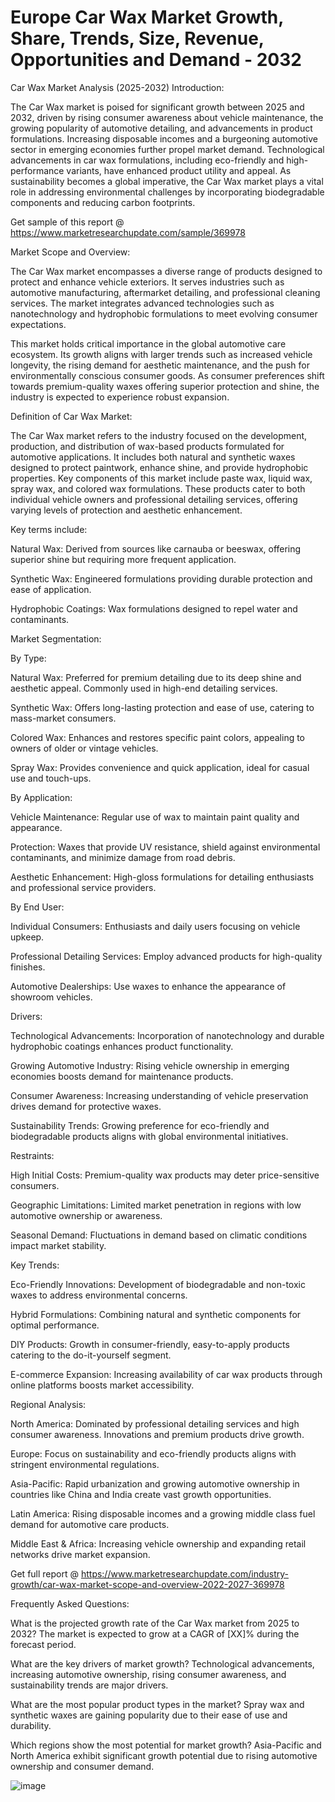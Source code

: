 # Europe Car Wax Market Growth, Share, Trends, Size, Revenue, Opportunities and Demand - 2032
Car Wax Market Analysis (2025-2032)
Introduction:

The Car Wax market is poised for significant growth between 2025 and 2032, driven by rising consumer awareness about vehicle maintenance, the growing popularity of automotive detailing, and advancements in product formulations. Increasing disposable incomes and a burgeoning automotive sector in emerging economies further propel market demand. Technological advancements in car wax formulations, including eco-friendly and high-performance variants, have enhanced product utility and appeal. As sustainability becomes a global imperative, the Car Wax market plays a vital role in addressing environmental challenges by incorporating biodegradable components and reducing carbon footprints.

Get sample of this report @ https://www.marketresearchupdate.com/sample/369978 

Market Scope and Overview:

The Car Wax market encompasses a diverse range of products designed to protect and enhance vehicle exteriors. It serves industries such as automotive manufacturing, aftermarket detailing, and professional cleaning services. The market integrates advanced technologies such as nanotechnology and hydrophobic formulations to meet evolving consumer expectations.

This market holds critical importance in the global automotive care ecosystem. Its growth aligns with larger trends such as increased vehicle longevity, the rising demand for aesthetic maintenance, and the push for environmentally conscious consumer goods. As consumer preferences shift towards premium-quality waxes offering superior protection and shine, the industry is expected to experience robust expansion.

Definition of Car Wax Market:

The Car Wax market refers to the industry focused on the development, production, and distribution of wax-based products formulated for automotive applications. It includes both natural and synthetic waxes designed to protect paintwork, enhance shine, and provide hydrophobic properties. Key components of this market include paste wax, liquid wax, spray wax, and colored wax formulations. These products cater to both individual vehicle owners and professional detailing services, offering varying levels of protection and aesthetic enhancement.

Key terms include:

Natural Wax: Derived from sources like carnauba or beeswax, offering superior shine but requiring more frequent application.

Synthetic Wax: Engineered formulations providing durable protection and ease of application.

Hydrophobic Coatings: Wax formulations designed to repel water and contaminants.

Market Segmentation:

By Type:

Natural Wax: Preferred for premium detailing due to its deep shine and aesthetic appeal. Commonly used in high-end detailing services.

Synthetic Wax: Offers long-lasting protection and ease of use, catering to mass-market consumers.

Colored Wax: Enhances and restores specific paint colors, appealing to owners of older or vintage vehicles.

Spray Wax: Provides convenience and quick application, ideal for casual use and touch-ups.

By Application:

Vehicle Maintenance: Regular use of wax to maintain paint quality and appearance.

Protection: Waxes that provide UV resistance, shield against environmental contaminants, and minimize damage from road debris.

Aesthetic Enhancement: High-gloss formulations for detailing enthusiasts and professional service providers.

By End User:

Individual Consumers: Enthusiasts and daily users focusing on vehicle upkeep.

Professional Detailing Services: Employ advanced products for high-quality finishes.

Automotive Dealerships: Use waxes to enhance the appearance of showroom vehicles.

Drivers:

Technological Advancements: Incorporation of nanotechnology and durable hydrophobic coatings enhances product functionality.

Growing Automotive Industry: Rising vehicle ownership in emerging economies boosts demand for maintenance products.

Consumer Awareness: Increasing understanding of vehicle preservation drives demand for protective waxes.

Sustainability Trends: Growing preference for eco-friendly and biodegradable products aligns with global environmental initiatives.

Restraints:

High Initial Costs: Premium-quality wax products may deter price-sensitive consumers.

Geographic Limitations: Limited market penetration in regions with low automotive ownership or awareness.

Seasonal Demand: Fluctuations in demand based on climatic conditions impact market stability.

Key Trends:

Eco-Friendly Innovations: Development of biodegradable and non-toxic waxes to address environmental concerns.

Hybrid Formulations: Combining natural and synthetic components for optimal performance.

DIY Products: Growth in consumer-friendly, easy-to-apply products catering to the do-it-yourself segment.

E-commerce Expansion: Increasing availability of car wax products through online platforms boosts market accessibility.

Regional Analysis:

North America: Dominated by professional detailing services and high consumer awareness. Innovations and premium products drive growth.

Europe: Focus on sustainability and eco-friendly products aligns with stringent environmental regulations.

Asia-Pacific: Rapid urbanization and growing automotive ownership in countries like China and India create vast growth opportunities.

Latin America: Rising disposable incomes and a growing middle class fuel demand for automotive care products.

Middle East & Africa: Increasing vehicle ownership and expanding retail networks drive market expansion.

Get full report @ https://www.marketresearchupdate.com/industry-growth/car-wax-market-scope-and-overview-2022-2027-369978 

Frequently Asked Questions:

What is the projected growth rate of the Car Wax market from 2025 to 2032? The market is expected to grow at a CAGR of [XX]% during the forecast period.

What are the key drivers of market growth? Technological advancements, increasing automotive ownership, rising consumer awareness, and sustainability trends are major drivers.

What are the most popular product types in the market? Spray wax and synthetic waxes are gaining popularity due to their ease of use and durability.

Which regions show the most potential for market growth? Asia-Pacific and North America exhibit significant growth potential due to rising automotive ownership and consumer demand.

![image](https://github.com/user-attachments/assets/2c1a3b42-ab0b-485b-af22-a37f0efcdf8f)
